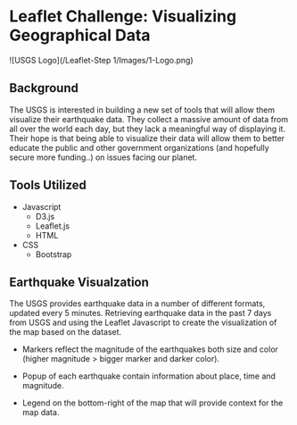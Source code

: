 # Leaflet Challenge: Visualizing Geographical Data #


![USGS Logo](/Leaflet-Step 1/Images/1-Logo.png)


## Background ##


The USGS is interested in building a new set of tools that will allow them visualize their earthquake data. They collect a massive amount of data from all over the world each day, but they lack a meaningful way of displaying it. Their hope is that being able to visualize their data will allow them to better educate the public and other government organizations (and hopefully secure more funding..) on issues facing our planet.


## Tools Utilized ##

- Javascript
   - D3.js
   - Leaflet.js
   - HTML
- CSS
  - Bootstrap


## Earthquake Visualzation ##


The USGS provides earthquake data in a number of different formats, updated every 5 minutes. Retrieving earthquake data in the past 7 days from USGS and using the Leaflet Javascript to create the visualization of the map based on the dataset.

  - Markers reflect the magnitude of the earthquakes both size and color (higher magnitude > bigger marker and darker color).

  - Popup of each earthquake contain information about place, time and magnitude.

  - Legend on the bottom-right of the map that will provide context for the map data.
